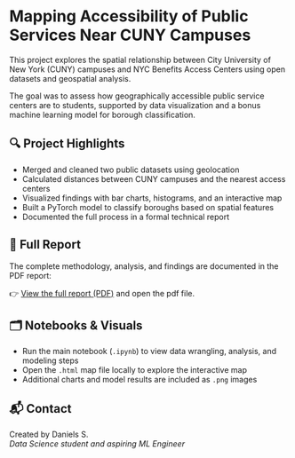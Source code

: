 # Mapping Accessibility of Public Services Near CUNY Campuses

This project explores the spatial relationship between City University of New York (CUNY) campuses and NYC Benefits Access Centers using open datasets and geospatial analysis.

The goal was to assess how geographically accessible public service centers are to students, supported by data visualization and a bonus machine learning model for borough classification.

## 🔍 Project Highlights

- Merged and cleaned two public datasets using geolocation
- Calculated distances between CUNY campuses and the nearest access centers
- Visualized findings with bar charts, histograms, and an interactive map
- Built a PyTorch model to classify boroughs based on spatial features
- Documented the full process in a formal technical report

## 📄 Full Report

The complete methodology, analysis, and findings are documented in the PDF report:

👉 [View the full report (PDF)](Report_paper_folder/Project_Report_paper.pdf) and open the pdf file.

## 🗂️ Notebooks & Visuals

- Run the main notebook (`.ipynb`) to view data wrangling, analysis, and modeling steps
- Open the `.html` map file locally to explore the interactive map
- Additional charts and model results are included as `.png` images

## 📬 Contact

Created by Daniels S.  
*Data Science student and aspiring ML Engineer*
